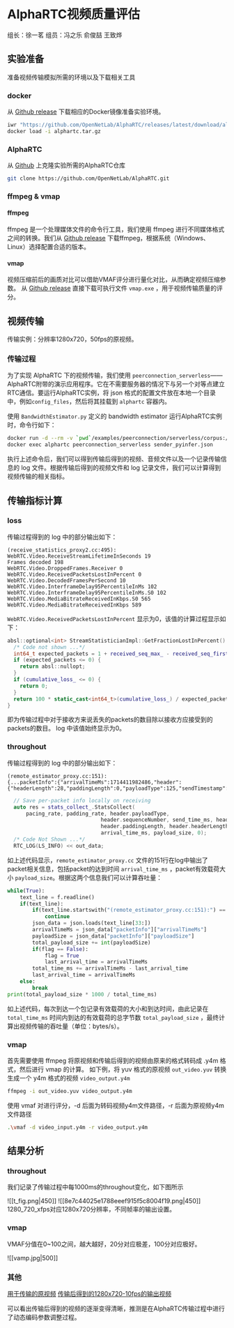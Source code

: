 # AlphaRTC视频质量评估

组长：徐一茗
组员：冯之乐  俞俊喆  王致烨

## 实验准备

准备视频传输模拟所需的环境以及下载相关工具
### docker

从 [Github release](https://github.com/OpenNetLab/AlphaRTC/releases/latest/download/alphartc.tar.gz) 下载相应的Docker镜像准备实验环境。

```bash
iwr "https://github.com/OpenNetLab/AlphaRTC/releases/latest/download/alphartc.tar.gz" -OutFile "absolute_file_path_for_downloads"
docker load -i alphartc.tar.gz
```

### AlphaRTC

从 [Github](https://github.com/OpenNetLab/AlphaRTC) 上克隆实验所需的AlphaRTC仓库

```bash
git clone https://github.com/OpenNetLab/AlphaRTC.git
```

### ffmpeg & vmap
#### ffmpeg

ffmpeg 是一个处理媒体文件的命令行工具，我们使用 ffmpeg 进行不同媒体格式之间的转换。我们从 [Github release](https://github.com/BtbN/FFmpeg-Builds/releases) 下载ffmpeg，根据系统（Windows、Linux）选择配置合适的版本。
#### vmap

视频压缩前后的画质对比可以借助VMAF评分进行量化对比，从而确定视频压缩参数。
从 [Github release](https://github.com/Netflix/vmaf/releases) 直接下载可执行文件 `vmap.exe` ，用于视频传输质量的评分。

## 视频传输

传输实例：分辨率1280x720，50fps的原视频。
### 传输过程

为了实现 AlphaRTC 下的视频传输，我们使用 `peerconnection_serverless`——AlphaRTC附带的演示应用程序。它在不需要服务器的情况下与另一个对等点建立RTC通信。要运行AlphaRTC实例，将 json 格式的配置文件放在本地一个目录中，例如`config_files`，然后将其挂载到 `alphartc` 容器内。

使用 `BandwidthEstimator.py` 定义的 bandwidth estimator 运行AlphaRTC实例时，命令行如下：

```bash
docker run -d --rm -v `pwd`/examples/peerconnection/serverless/corpus:/app -w /app --name alphartc alphartc peerconnection_serverless receiver_pyinfer.json
docker exec alphartc peerconnection_serverless sender_pyinfer.json
```

执行上述命令后，我们可以得到传输后得到的视频、音频文件以及一个记录传输信息的 log 文件。根据传输后得到的视频文件和 log 记录文件，我们可以计算得到视频传输的相关指标。

## 传输指标计算

### loss

传输过程得到的 log 中的部分输出如下：

```text
(receive_statistics_proxy2.cc:495): WebRTC.Video.ReceiveStreamLifetimeInSeconds 19
Frames decoded 198
WebRTC.Video.DroppedFrames.Receiver 0
WebRTC.Video.ReceivedPacketsLostInPercent 0
WebRTC.Video.DecodedFramesPerSecond 10
WebRTC.Video.InterframeDelay95PercentileInMs 102
WebRTC.Video.InterframeDelay95PercentileInMs.S0 102
WebRTC.Video.MediaBitrateReceivedInKbps.S0 565
WebRTC.Video.MediaBitrateReceivedInKbps 589
```

`WebRTC.Video.ReceivedPacketsLostInPercent` 显示为0，该值的计算过程显示如下：

```c++
absl::optional<int> StreamStatisticianImpl::GetFractionLostInPercent() const {
  /* Code not shown ...*/
  int64_t expected_packets = 1 + received_seq_max_ - received_seq_first_;
  if (expected_packets <= 0) {
    return absl::nullopt;
  }
  if (cumulative_loss_ <= 0) {
    return 0;
  }
  return 100 * static_cast<int64_t>(cumulative_loss_) / expected_packets;
}
```

即为传输过程中对于接收方来说丢失的packets的数目除以接收方应接受到的packets的数目。
log 中该值始终显示为0。

### throughout

传输过程得到的 log 中的部分输出如下：

```text
(remote_estimator_proxy.cc:151): 
{...packetInfo":{"arrivalTimeMs":1714411982486,"header":{"headerLength":28,"paddingLength":0,"payloadType":125,"sendTimestamp":49037,"sequenceNumber":11881,"ssrc":3160138741},"lossRates":0.0,"payloadSize":1071}}
```

```c++
  // Save per-packet info locally on receiving
  auto res = stats_collect_.StatsCollect(
      pacing_rate, padding_rate, header.payloadType,
                              header.sequenceNumber, send_time_ms, header.ssrc,
                              header.paddingLength, header.headerLength,
                              arrival_time_ms, payload_size, 0);
  /* Code Not Shown ...*/
  RTC_LOG(LS_INFO) << out_data;
```

如上述代码显示，`remote_estimator_proxy.cc` 文件的151行在log中输出了packet相关信息，包括packet的达到时间 `arrival_time_ms` ，packet有效载荷大小 `payload_size`。根据这两个信息我们可以计算吞吐量：

```python
while(True):
	text_line = f.readline()
	if(text_line):
		if(text_line.startswith("(remote_estimator_proxy.cc:151):") == False):
			continue
		json_data = json.loads(text_line[33:])
		arrivalTimeMs = json_data["packetInfo"]["arrivalTimeMs"]
		payloadSize = json_data["packetInfo"]["payloadSize"]
		total_payload_size += int(payloadSize)
		if(flag == False):
			flag = True
			last_arrival_time = arrivalTimeMs
		total_time_ms += arrivalTimeMs - last_arrival_time
		last_arrival_time = arrivalTimeMs
	else:
		break
print(total_payload_size * 1000 / total_time_ms)
```

如上述代码，每次到达一个包记录有效载荷的大小和到达时间，由此记录在 `total_time_ms` 时间内到达的有效载荷的总字节数 `total_payload_size` ，最终计算出视频传输的吞吐量（单位：bytes/s）。

### vmap

首先需要使用 ffmpeg 将原视频和传输后得到的视频由原来的格式转码成 .y4m 格式，然后进行 vmap 的计算。
如下例，将 yuv 格式的原视频 `out_video.yuv` 转换生成一个 y4m 格式的视频 `video_output.y4m`

```bash
ffmpeg -i out_video.yuv video_output.y4m 
```

使用 vmaf 对进行评分，-d 后面为转码视频y4m文件路径，-r 后面为原视频y4m文件路径

```bash
.\vmaf -d video_input.y4m -r video_output.y4m
```

## 结果分析

### throughout

我们记录了传输过程中每1000ms的throughout变化，如下图所示

![[t_fig.png|450]]
![[8e7c44025e1788eeef915f5c8004f19.png|450]]
1280_720_xfps对应1280x720分辨率，不同帧率的输出设置。
### vmap
VMAF分值在0~100之间，越大越好，20分对应极差，100分对应极好。

![[vamp.jpg|500]]

### 其他

[用于传输的原视频](https://github.com/FZYsheep/Pictures-Videos/blob/main/1280_720_10fps_out_video.mp4)
[传输后得到的1280x720-10fps的输出视频](https://github.com/FZYsheep/Pictures-Videos/blob/main/origin_video.mp4)

可以看出传输后得到的视频的逐渐变得清晰，推测是在AlphaRTC传输过程中进行了动态编码参数调整过程。

